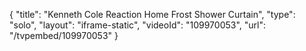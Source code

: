 {
    "title": "Kenneth Cole Reaction Home Frost Shower Curtain",
    "type": "solo",
    "layout": "iframe-static",
    "videoId": "109970053",
    "url": "\/tvpembed\/109970053"
}